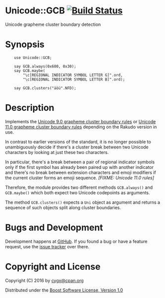 # Unicode::GCB [![Build Status][1]][2]

Unicode grapheme cluster boundary detection

# Synopsis

```
    use Unicode::GCB;

    say GCB.always(0x600, 0x30);
    say GCB.maybe(
        "\c[REGIONAL INDICATOR SYMBOL LETTER G]".ord,
        "\c[REGIONAL INDICATOR SYMBOL LETTER B]".ord);

    say GCB.clusters("äöü".NFD);
```

# Description

Implements the [Unicode 9.0 grapheme cluster boundary rules][6] or [Unicode 11.0 grapheme cluster boundary rules][7] depending on the Rakudo version in use.

In contrast to earlier versions of the standard, it is no longer possible
to unambiguously decide if there's a cluster break between two Unicode
characters by looking at just these two characters.

In particular, there's a break between a pair of regional indicator symbols
only if the first symbol has already been paired up with another indicator
and there's no break between extension characters and emoji modifiers if the 
current cluster forms an emoji sequence. *[FIXME: Unicode 11.0 rules]*

Therefore, the module provides two different methods `GCB.always()` and
`GCB.maybe()` which both expect two Unicode codepoints as arguments.

The method `GCB.clusters()` expects a `Uni` object as argument and returns
a sequence of such objects split along cluster boundaries.


# Bugs and Development

Development happens at [GitHub][3]. If you found a bug or have a feature
request, use the [issue tracker][4] over there.


# Copyright and License

Copyright (C) 2016 by <cygx@cpan.org>

Distributed under the [Boost Software License, Version 1.0][5]


[1]: https://travis-ci.org/cygx/p6-unicode-gcb.svg?branch=master
[2]: https://travis-ci.org/cygx/p6-unicode-gcb
[3]: https://github.com/cygx/p6-unicode-gcb
[4]: https://github.com/cygx/p6-unicode-gcb/issues
[5]: http://www.boost.org/LICENSE_1_0.txt
[6]: http://www.unicode.org/reports/tr29/tr29-29.html#Grapheme_Cluster_Boundary_Rules
[7]: http://www.unicode.org/reports/tr29/tr29-33.html#Grapheme_Cluster_Boundary_Rules
